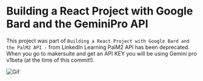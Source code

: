 #  Building a React Project with Google Bard and the GeminiPro API
This project was part of ` Building a React Project with Google Bard and the PalM2 API - ` from LinkedIn Learning
PalM2 API has been deprecated. When you go to makersuite and get an API KEY you will be using Gemini pro v1beta (at the time of this commit!).


![Gif](https://github.com/sdkdeepa/BardClone/blob/main/smallgif.gif)

